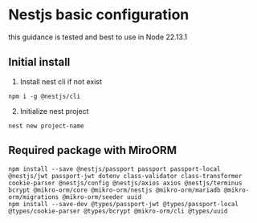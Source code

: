 # Nestjs basic configuration

this guidance is tested and best to use in Node 22.13.1

## Initial install

1. Install nest cli if not exist

```
npm i -g @nestjs/cli
```

2. Initialize nest project

```
nest new project-name
```

## Required package with MiroORM

```
npm install --save @nestjs/passport passport passport-local @nestjs/jwt passport-jwt dotenv class-validator class-transformer cookie-parser @nestjs/config @nestjs/axios axios @nestjs/terminus bcrypt @mikro-orm/core @mikro-orm/nestjs @mikro-orm/mariadb @mikro-orm/migrations @mikro-orm/seeder uuid
npm install --save-dev @types/passport-jwt @types/passport-local @types/cookie-parser @types/bcrypt @mikro-orm/cli @types/uuid
```
